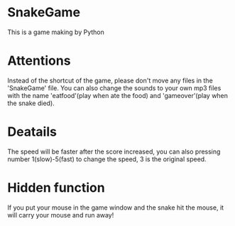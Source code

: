 # SnakeGame
This is a game making by Python
# Attentions
Instead of the shortcut of the game, please don't move any files in the 'SnakeGame' file.
You can also change the sounds to your own mp3 files with the name 'eatfood'(play when ate the food) and 'gameover'(play when the snake died).
# Deatails
The speed will be faster after the score increased, you can also pressing number 1(slow)-5(fast) to change the speed, 3 is the original speed.
# Hidden function
If you put your mouse in the game window and the snake hit the mouse, it will carry your mouse and run away!
